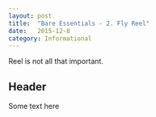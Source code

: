 ```yaml
---
layout: post
title:  "Bare Essentials - 2. Fly Reel"
date:   2015-12-8
category: Informational
---
```


Reel is not all that important.

## Header

Some text here